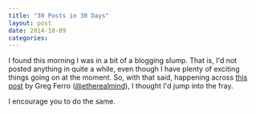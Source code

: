 ```yaml
---
title: "30 Posts in 30 Days"
layout: post
date: 2014-10-09
categories: 
---
```


I found this morning I was in a bit of a blogging slump. That is, I'd not posted anything in quite a while, even though I have plenty of exciting things going on at the moment. So, with that said, happening across [this post](http://etherealmind.com/challenge-30-blogs-30-days/) by Greg Ferro ([@etherealmind](http://twitter.com/@etherealmind)), I thought I'd jump into the fray.

I encourage you to do the same.
